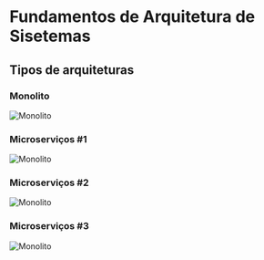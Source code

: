 # Fundamentos de Arquitetura de Sisetemas

## Tipos de arquiteturas

### Monolito

![Monolito](https//raw.githubusercontent.com/EduMendes09/Microservi-os/main/microservicos1.png)

### Microserviços #1

![Monolito](https://raw.githubusercontent.com/jeffhsta/fundamentos_arquitetura/master/microservicos1.png)

### Microserviços #2

![Monolito](https://raw.githubusercontent.com/jeffhsta/fundamentos_arquitetura/master/microservicos2.png)

### Microserviços #3

![Monolito](https://raw.githubusercontent.com/jeffhsta/fundamentos_arquitetura/master/microservicos3.png)

